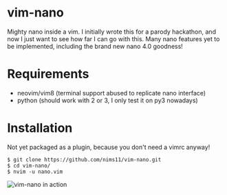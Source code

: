 # vim-nano

Mighty nano inside a vim. I initially wrote this for a parody hackathon, and now
I just want to see how far I can go with this. Many nano features yet to be
implemented, including the brand new nano 4.0 goodness!

# Requirements

- neovim/vim8 (terminal support abused to replicate nano interface)
- python (should work with 2 or 3, I only test it on py3 nowadays)

# Installation
Not yet packaged as a plugin, because you don't need a vimrc anyway!

```
$ git clone https://github.com/nims11/vim-nano.git
$ cd vim-nano/
$ nvim -u nano.vim
```

![vim-nano in action](https://raw.githubusercontent.com/nims11/vim-nano/master/screenshot.png)
